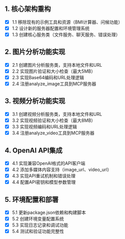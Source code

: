 ## 1. 核心架构重构
- [x] 1.1 移除现有的示例工具和资源（BMI计算器、问候功能）
- [x] 1.2 设计新的服务器配置和环境管理系统
- [x] 1.3 创建核心服务类（文件服务、聊天服务、错误处理）

## 2. 图片分析功能实现
- [x] 2.1 创建图片分析服务类，支持本地文件和URL
- [x] 2.2 实现图片验证和大小检查（最大5MB）
- [x] 2.3 实现Base64编码和URL处理逻辑
- [x] 2.4 注册analyze_image工具到MCP服务器

## 3. 视频分析功能实现
- [x] 3.1 创建视频分析服务类，支持本地文件和URL
- [x] 3.2 实现视频验证和大小检查（最大8MB）
- [x] 3.3 实现视频编码和URL处理逻辑
- [x] 3.4 注册analyze_video工具到MCP服务器

## 4. OpenAI API集成
- [x] 4.1 实现兼容OpenAI格式的API客户端
- [x] 4.2 添加多媒体内容支持（image_url、video_url）
- [x] 4.3 实现API重试机制和错误处理
- [x] 4.4 配置API密钥和模型参数管理

## 5. 环境配置和部署
- [x] 5.1 更新package.json依赖和构建脚本
- [x] 5.2 创建环境变量配置系统
- [x] 5.3 实现日志记录和调试功能
- [x] 5.4 测试和验证功能完整性
